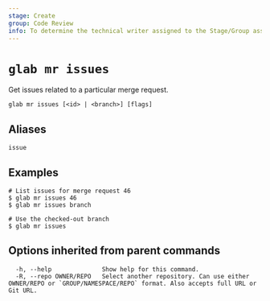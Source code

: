 ```yaml
---
stage: Create
group: Code Review
info: To determine the technical writer assigned to the Stage/Group associated with this page, see https://about.gitlab.com/handbook/product/ux/technical-writing/#assignments
---
```


<!--
This documentation is auto generated by a script.
Please do not edit this file directly. Run `make gen-docs` instead.
-->

# `glab mr issues`

Get issues related to a particular merge request.

```plaintext
glab mr issues [<id> | <branch>] [flags]
```

## Aliases

```plaintext
issue
```

## Examples

```console
# List issues for merge request 46
$ glab mr issues 46
$ glab mr issues branch

# Use the checked-out branch
$ glab mr issues

```

## Options inherited from parent commands

```plaintext
  -h, --help              Show help for this command.
  -R, --repo OWNER/REPO   Select another repository. Can use either OWNER/REPO or `GROUP/NAMESPACE/REPO` format. Also accepts full URL or Git URL.
```
